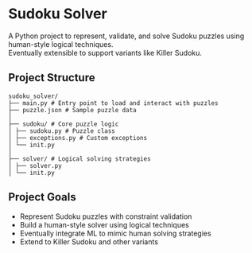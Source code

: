 # Sudoku Solver

A Python project to represent, validate, and solve Sudoku puzzles using human-style logical techniques.  
Eventually extensible to support variants like Killer Sudoku.

## Project Structure
```
sudoku_solver/
├── main.py # Entry point to load and interact with puzzles
├── puzzle.json # Sample puzzle data
│
├── sudoku/ # Core puzzle logic
│ ├── sudoku.py # Puzzle class
│ ├── exceptions.py # Custom exceptions
│ └── init.py
│
├── solver/ # Logical solving strategies
│ ├── solver.py
│ └── init.py
```

## Project Goals
- Represent Sudoku puzzles with constraint validation  
- Build a human-style solver using logical techniques  
- Eventually integrate ML to mimic human solving strategies  
- Extend to Killer Sudoku and other variants  
